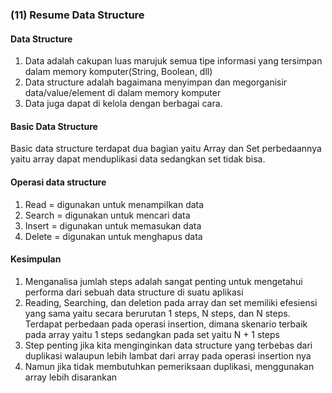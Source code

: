 ### (11) Resume Data Structure 
#### Data Structure
1. Data adalah cakupan luas marujuk semua tipe informasi yang tersimpan dalam memory komputer(String, Boolean, dll)
2. Data structure adalah bagaimana menyimpan dan megorganisir data/value/element di dalam memory komputer
3. Data juga dapat di kelola dengan berbagai cara.

#### Basic Data Structure
Basic data structure terdapat dua bagian yaitu Array dan Set perbedaannya yaitu array dapat menduplikasi data sedangkan set tidak bisa.

#### Operasi data structure 
1. Read = digunakan untuk menampilkan data
2. Search = digunakan untuk mencari data
3. Insert = digunakan untuk memasukan data
4. Delete = digunakan untuk menghapus data

#### Kesimpulan
1. Menganalisa jumlah steps adalah sangat penting untuk mengetahui performa dari sebuah data structure di suatu aplikasi
2. Reading, Searching, dan deletion pada array dan set memiliki efesiensi yang sama yaitu secara berurutan 1 steps, N steps, dan N steps. Terdapat perbedaan pada operasi insertion, dimana skenario terbaik pada array yaitu 1 steps sedangkan pada set yaitu N + 1 steps
3. Step penting jika kita menginginkan data structure yang terbebas dari duplikasi walaupun lebih lambat dari array pada operasi insertion nya
4. Namun jika tidak membutuhkan pemeriksaan duplikasi, menggunakan array lebih disarankan 
